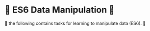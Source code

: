 # 🧮 ES6 Data Manipulation 🧮

 🧮 the following  contains tasks for learning to manipulate data (ES6). 🧮
